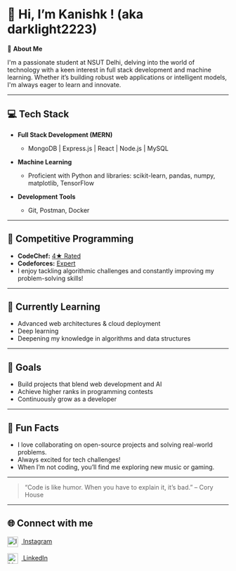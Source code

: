 # 👋 Hi, I’m Kanishk ! (aka darklight2223)

🚀 **About Me**

I'm a passionate student at NSUT Delhi, delving into the world of technology with a keen interest in full stack development and machine learning. Whether it’s building robust web applications or intelligent models, I'm always eager to learn and innovate.

---

## 💻 Tech Stack

- **Full Stack Development (MERN)**
  - MongoDB | Express.js | React | Node.js | MySQL

- **Machine Learning**
  - Proficient with Python and libraries: scikit-learn, pandas, numpy, matplotlib, TensorFlow

- **Development Tools**
  - Git, Postman, Docker

---

## 🤖 Competitive Programming

- **CodeChef:** [4★ Rated](https://www.codechef.com/users/kanishk_2223)
- **Codeforces:** [Expert](https://codeforces.com/profile/kanishk2223)
- I enjoy tackling algorithmic challenges and constantly improving my problem-solving skills!

---

## 🌱 Currently Learning

- Advanced web architectures & cloud deployment
- Deep learning
- Deepening my knowledge in algorithms and data structures

---

## 🎯 Goals

- Build projects that blend web development and AI
- Achieve higher ranks in programming contests
- Continuously grow as a developer

---

## 📌 Fun Facts

- I love collaborating on open-source projects and solving real-world problems.
- Always excited for tech challenges!
- When I’m not coding, you’ll find me exploring new music or gaming.

---

> “Code is like humor. When you have to explain it, it’s bad.” – Cory House

---

## 🌐 Connect with me

<p>
  <a href="https://www.instagram.com/kanishk_2223" target="_blank">
    <img alt="Instagram" src="https://cdn.jsdelivr.net/npm/simple-icons@v9/icons/instagram.svg" width="24" style="vertical-align:middle; margin-right:8px;"/>
    Instagram
  </a>
</p>

<p>
  <a href="https://www.linkedin.com/in/kanishk-k-48b728325/" target="_blank">
    <img alt="LinkedIn" src="https://cdn.jsdelivr.net/npm/simple-icons@v9/icons/linkedin.svg" width="24" style="vertical-align:middle; margin-right:8px;"/>
    LinkedIn
  </a>
</p>
